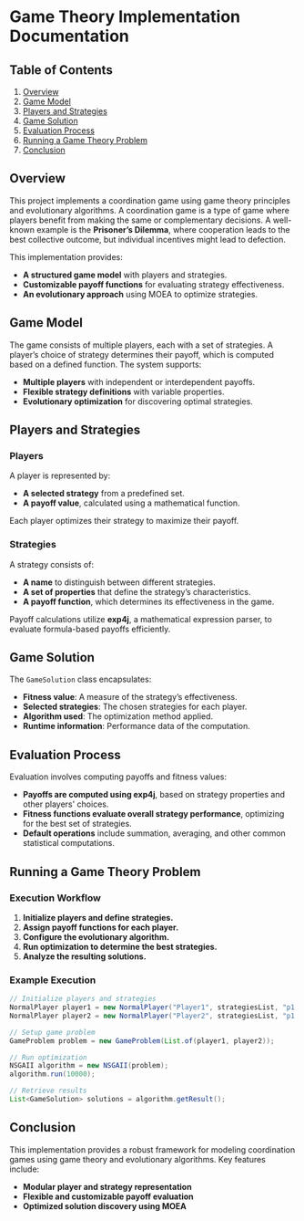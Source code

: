 # Game Theory Implementation Documentation

## Table of Contents
1. [Overview](#overview)
2. [Game Model](#game-model)
3. [Players and Strategies](#players-and-strategies)
4. [Game Solution](#game-solution)
5. [Evaluation Process](#evaluation-process)
6. [Running a Game Theory Problem](#running-a-game-theory-problem)
7. [Conclusion](#conclusion)

## Overview
This project implements a coordination game using game theory principles and evolutionary algorithms. A coordination game is a type of game where players benefit from making the same or complementary decisions. A well-known example is the **Prisoner’s Dilemma**, where cooperation leads to the best collective outcome, but individual incentives might lead to defection.

This implementation provides:
- **A structured game model** with players and strategies.
- **Customizable payoff functions** for evaluating strategy effectiveness.
- **An evolutionary approach** using MOEA to optimize strategies.

## Game Model
The game consists of multiple players, each with a set of strategies. A player’s choice of strategy determines their payoff, which is computed based on a defined function. The system supports:
- **Multiple players** with independent or interdependent payoffs.
- **Flexible strategy definitions** with variable properties.
- **Evolutionary optimization** for discovering optimal strategies.

## Players and Strategies

### Players
A player is represented by:
- **A selected strategy** from a predefined set.
- **A payoff value**, calculated using a mathematical function.

Each player optimizes their strategy to maximize their payoff.

### Strategies
A strategy consists of:
- **A name** to distinguish between different strategies.
- **A set of properties** that define the strategy’s characteristics.
- **A payoff function**, which determines its effectiveness in the game.

Payoff calculations utilize **exp4j**, a mathematical expression parser, to evaluate formula-based payoffs efficiently.

## Game Solution
The `GameSolution` class encapsulates:
- **Fitness value**: A measure of the strategy’s effectiveness.
- **Selected strategies**: The chosen strategies for each player.
- **Algorithm used**: The optimization method applied.
- **Runtime information**: Performance data of the computation.

## Evaluation Process
Evaluation involves computing payoffs and fitness values:
- **Payoffs are computed using exp4j**, based on strategy properties and other players' choices.
- **Fitness functions evaluate overall strategy performance**, optimizing for the best set of strategies.
- **Default operations** include summation, averaging, and other common statistical computations.

## Running a Game Theory Problem
### Execution Workflow
1. **Initialize players and define strategies.**
2. **Assign payoff functions for each player.**
3. **Configure the evolutionary algorithm.**
4. **Run optimization to determine the best strategies.**
5. **Analyze the resulting solutions.**

### Example Execution
```java
// Initialize players and strategies
NormalPlayer player1 = new NormalPlayer("Player1", strategiesList, "p1 + p2");
NormalPlayer player2 = new NormalPlayer("Player2", strategiesList, "p1 - p2");

// Setup game problem
GameProblem problem = new GameProblem(List.of(player1, player2));

// Run optimization
NSGAII algorithm = new NSGAII(problem);
algorithm.run(10000);

// Retrieve results
List<GameSolution> solutions = algorithm.getResult();
```

## Conclusion
This implementation provides a robust framework for modeling coordination games using game theory and evolutionary algorithms. Key features include:
- **Modular player and strategy representation**
- **Flexible and customizable payoff evaluation**
- **Optimized solution discovery using MOEA**

